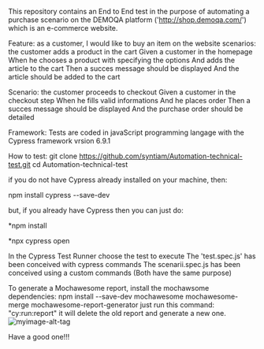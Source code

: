 This repository contains an End to End test in the purpose of automating a purchase scenario on the DEMOQA platform ('http://shop.demoqa.com/') which is an e-commerce website.

Feature: as a customer, I would like to buy an item on the website
scenarios: the customer adds a product in the cart
    Given a customer in the homepage
    When he chooses a product with specifying the options
    And adds the article to the cart 
    Then a succes message should be displayed
    And the article should be added to the cart

Scenario: the customer proceeds to checkout
    Given a customer in the checkout step
    When he fills valid informations
    And he places order 
    Then a succes message should be displayed 
    And the purchase order should be detailed

Framework: Tests are coded in javaScript programming langage with the Cypress framework vrsion 6.9.1

How to test:
git clone https://github.com/syntiam/Automation-technical-test.git
cd Automation-technical-test

if you do not have Cypress already installed on your machine, then:

npm install cypress --save-dev

but, if you already have Cypress then you can just do:

*npm install 

*npx cypress open

In the Cypress Test Runner choose the test to execute 
The 'test.spec.js' has been conceived with cypress commands
The scenarii.spec.js has been conceived using a custom commands (Both have the same purpose)

To generate a Mochawesome report, install the mochawsome dependencies:
npm install --save-dev mochawesome mochawesome-merge mochawesome-report-generator
just run this command: "cy:run:report"
it will delete the old report and generate a new one.
![myimage-alt-tag](https://user-images.githubusercontent.com/78595629/116811763-485ec780-ab4b-11eb-9f5e-46be9f60aa3b.png)

Have a good one!!!
